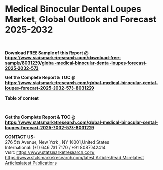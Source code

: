 <h1>Medical Binocular Dental Loupes Market, Global Outlook and Forecast 2025-2032</h1><br/><p><strong>Download FREE Sample of this Report @ <a href="https://www.statsmarketresearch.com/download-free-sample/8031229/global-medical-binocular-dental-loupes-forecast-2025-2032-573">https://www.statsmarketresearch.com/download-free-sample/8031229/global-medical-binocular-dental-loupes-forecast-2025-2032-573</a></strong></p><div><b>Get the Complete Report & TOC @ <a href="https://www.statsmarketresearch.com/global-medical-binocular-dental-loupes-forecast-2025-2032-573-8031229">https://www.statsmarketresearch.com/global-medical-binocular-dental-loupes-forecast-2025-2032-573-8031229</a></b></div><br><b>Table of content</b><p><br><div><b>Get the Complete Report & TOC @ <a href="https://www.statsmarketresearch.com/global-medical-binocular-dental-loupes-forecast-2025-2032-573-8031229">https://www.statsmarketresearch.com/global-medical-binocular-dental-loupes-forecast-2025-2032-573-8031229</a></b></div></p> <b>CONTACT US:</b><br>276 5th Avenue, New York , NY 10001,United States<br>International: (+1) 646 781 7170 / +91 8087042414<br>Visit: <a href="https://www.statsmarketresearch.com/">https://www.statsmarketresearch.com/</a><br><a href="https://gyeongbokgung.com">https://www.statsmarketresearch.com/</a><a href="https://hallyeomaritime.com">latest Articles</a><a href="https://jingwansa.com">Read More</a><a href=https://nguoiviet.jp/">latest Articles</a><a href="https://www.intelmarketresearch.com/">latest Publications</a>